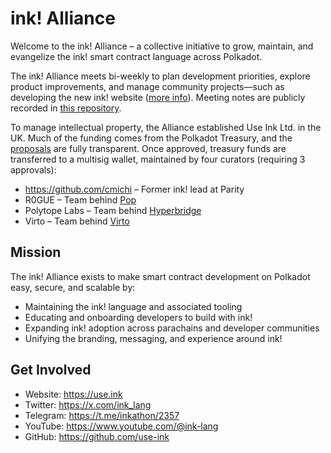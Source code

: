 # ink! Alliance
Welcome to the ink! Alliance – a collective initiative to grow, maintain, and evangelize the ink! smart contract language across Polkadot.

The ink! Alliance meets bi-weekly to plan development priorities, explore product improvements, and manage community projects—such as developing the new ink! website ([more info](.//bounties/001-website_upgrade.md)). Meeting notes are publicly recorded in [this repository](./meetings). 

To manage intellectual property, the Alliance established Use Ink Ltd. in the UK. Much of the funding comes from the Polkadot Treasury, and the [proposals](./proposals) are fully transparent. Once approved, treasury funds are transferred to a multisig wallet, maintained by four curators (requiring 3 approvals):
- https://github.com/cmichi – Former ink! lead at Parity
- R0GUE – Team behind [Pop](https://onpop.io/)
- Polytope Labs – Team behind [Hyperbridge](https://hyperbridge.network/)
- Virto – Team behind [Virto](https://virto.network/en/)

## Mission
The ink! Alliance exists to make smart contract development on Polkadot easy, secure, and scalable by:
- Maintaining the ink! language and associated tooling
- Educating and onboarding developers to build with ink!
- Expanding ink! adoption across parachains and developer communities
- Unifying the branding, messaging, and experience around ink!

## Get Involved
- Website: https://use.ink
- Twitter: https://x.com/ink_lang
- Telegram: https://t.me/inkathon/2357
- YouTube: https://www.youtube.com/@ink-lang
- GitHub: https://github.com/use-ink
